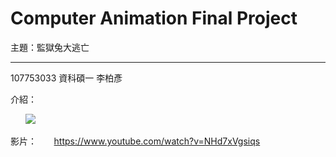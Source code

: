# Computer Animation Final Project
主題：監獄兔大逃亡
___

107753033 資科碩一 李柏彥

介紹：

       [<img src="https://i.imgur.com/afAT1CR.png">](http://google.com.au/)


影片：
      https://www.youtube.com/watch?v=NHd7xVgsiqs









[//]: # (These are reference links used in the body of this note and get stripped out when the markdown processor does its job. There is no need to format nicely because it shouldn't be seen. Thanks SO - http://stackoverflow.com/questions/4823468/store-comments-in-markdown-syntax)


